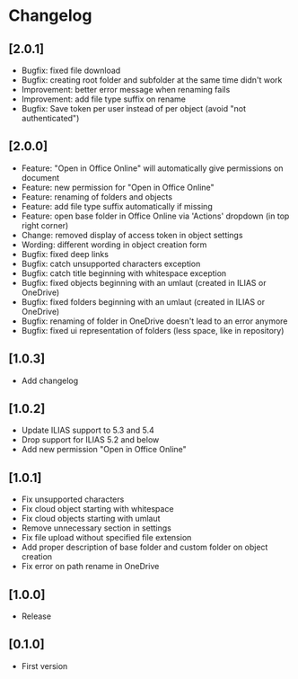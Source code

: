 # Changelog

## [2.0.1]
- Bugfix: fixed file download
- Bugfix: creating root folder and subfolder at the same time didn't work
- Improvement: better error message when renaming fails
- Improvement: add file type suffix on rename
- Bugfix: Save token per user instead of per object (avoid "not authenticated")

## [2.0.0]
- Feature: "Open in Office Online" will automatically give permissions on document
- Feature: new permission for "Open in Office Online"
- Feature: renaming of folders and objects
- Feature: add file type suffix automatically if missing
- Feature: open base folder in Office Online via 'Actions' dropdown (in top right corner)
- Change: removed display of access token in object settings 
- Wording: different wording in object creation form
- Bugfix: fixed deep links
- Bugfix: catch unsupported characters exception
- Bugfix: catch title beginning with whitespace exception
- Bugfix: fixed objects beginning with an umlaut (created in ILIAS or OneDrive)
- Bugfix: fixed folders beginning with an umlaut (created in ILIAS or OneDrive)
- Bugfix: renaming of folder in OneDrive doesn't lead to an error anymore
- Bugfix: fixed ui representation of folders (less space, like in repository)

## [1.0.3]
- Add changelog

## [1.0.2]
- Update ILIAS support to 5.3 and 5.4
- Drop support for ILIAS 5.2 and below
- Add new permission "Open in Office Online"

## [1.0.1]
- Fix unsupported characters
- Fix cloud object starting with whitespace
- Fix cloud objects starting with umlaut
- Remove unnecessary section in settings
- Fix file upload without specified file extension
- Add proper description of base folder and custom folder on object creation
- Fix error on path rename in OneDrive

## [1.0.0]
- Release

## [0.1.0]
- First version
